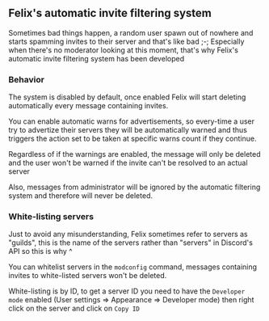 ## Felix's automatic invite filtering system

Sometimes bad things happen, a random user spawn out of nowhere and starts spamming invites to their server and that's like bad ;-;
Especially when there's no moderator looking at this moment, that's why Felix's automatic invite filtering system has been developed

### Behavior

The system is disabled by default, once enabled Felix will start deleting automatically every message containing invites.

You can enable automatic warns for advertisements, so every-time a user try to advertize their servers they will be automatically warned and thus
triggers the action set to be taken at specific warns count if they continue.

Regardless of if the warnings are enabled, the message will only be deleted and the user won't be warned if the invite can't be resolved to an actual server

Also, messages from administrator will be ignored by the automatic filtering system and therefore will never be deleted.

### White-listing servers

Just to avoid any misunderstanding, Felix sometimes refer to servers as "guilds", this is the name of the servers rather than "servers" in Discord's API so this is why ^

You can whitelist servers in the `modconfig` command, messages containing invites to white-listed servers won't be deleted.

White-listing is by ID, to get a server ID you need to have the `Developer mode` enabled (User settings => Appearance => Developer mode) then right click on the server
and click on `Copy ID`
